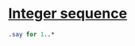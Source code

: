[1]: https://rosettacode.org/wiki/Integer_sequence

# [Integer sequence][1]

```perl
.say for 1..*
```